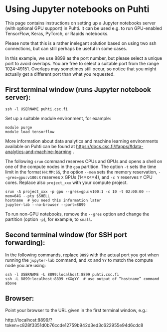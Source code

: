 # Using Jupyter notebooks on Puhti

This page contains instructions on setting up a Jupyter notebooks server (with optional GPU support) in Puhti. It can be used e.g. to run GPU-enabled TensorFlow, Keras, PyTorch, or Rapids notebooks.

Please note that this is a rather inelegant solution based on using two ssh connections, but can still perhaps be useful in some cases.

In this example, we use 8899 as the port number, but please select a unique port to avoid overlaps.  You are free to select a suitable port from the range 1024-49151.  Overlaps may sometimes still occur, so notice that you might actually get a different port than what you requested.

## First terminal window (runs Jupyter notebook server):

    ssh -l USERNAME puhti.csc.fi

Set up a suitable module environment, for example:

    module purge
    module load tensorflow

More information about data analytics and machine learning environments available on Puhti can be found at https://docs.csc.fi/#apps/#data-analytics-and-machine-learning .

The following `srun` command reserves CPUs and GPUs and opens a shell on one of the compute nodes in the `gpu` partition.  The option `-t` sets the time limit in the format `HH:MM:SS`, the option `--mem` sets the memory  reservation, `--gres=gpu:v100:X` reserves `X` GPUs (1<=`X`<=4), and `-c Y` reserves `Y` CPU cores. Replace also `project_xxx` with your compute project.

    srun -A project_xxx -p gpu --gres=gpu:v100:1 -c 10 -t 02:00:00 --mem=64G --pty $SHELL
    hostname  # you need this information later
    jupyter-lab --no-browser --port=8899
    
To run non-GPU notebooks, remove the `--gres` option and change the partition (option `-p`), for example, to `small`.

## Second terminal window (for SSH port forwarding):

In the following commands, replace `8899` with the actual port you got when running the `jupyter-lab` command, and `XX` and `YY` to match the compute node you are using:

    ssh -l USERNAME -L 8899:localhost:8899 puhti.csc.fi
    ssh -L 8899:localhost:8899 rXXgYY  # use output of “hostname” command above

## Browser:

Point your browser to the URL given in the first terminal window, e.g.:

http://localhost:8899/?token=c828f3351d0b76ccde12759b942d3ed3c622955e94d6cdc8

